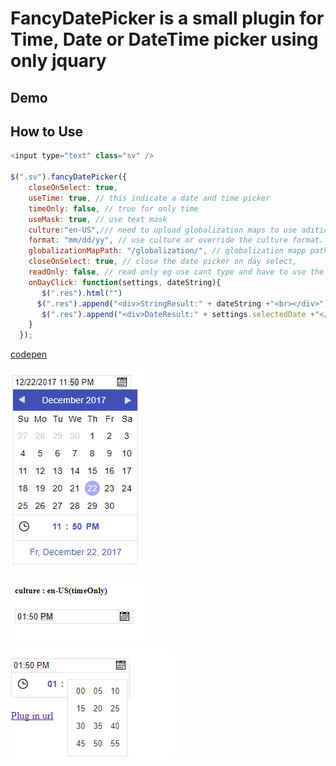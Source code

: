 # FancyDatePicker is a small plugin for Time, Date or DateTime picker using only jquary

## Demo

## How to Use

```js
<input type="text" class="sv" />

$(".sv").fancyDatePicker({
    closeOnSelect: true,
    useTime: true, // this indicate a date and time picker
    timeOnly: false, // true for only time
    useMask: true, // use text mask
    culture:"en-US",/// need to upload globalization maps to use aditional languages, se globalization mapp
    format: "mm/dd/yy", // use culture or override the culture format.
    globalizationMapPath: "/globalization/", // globalization mapp path on server.
    closeOnSelect: true, // close the date picker on day select,
    readOnly: false, // read only eg use cant type and have to use the date picker
    onDayClick: function(settings, dateString){
       $(".res").html("")
      $(".res").append("<div>StringResult:" + dateString +"<br></div>");
       $(".res").append("<div>DateResult:" + settings.selectedDate +"</div>");
    }
  });

```

[codepen](https://codepen.io/AlenToma/pen/owXYKj?editors=0100)

![DateTime Preview](https://raw.githubusercontent.com/AlenToma/FancyDatePicker/master/Preview1.PNG)

![DateTime Preview](https://raw.githubusercontent.com/AlenToma/FancyDatePicker/master/previewClock.PNG)

![DateTime Preview](https://raw.githubusercontent.com/AlenToma/FancyDatePicker/master/Clock.PNG)

